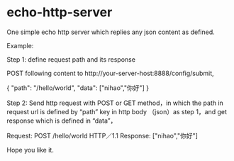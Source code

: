 # echo-http-server
One simple echo http server which replies any json content as defined.

Example:

Step 1: define request path and its response

POST following content to http://your-server-host:8888/config/submit,

{
  "path": "/hello/world",
  "data": ["nihao","你好"]
}

Step 2: Send http request with POST or GET method，in which the path in request url is defined by “path” key in http body （json）as step 1，and get response which is defined in “data”，

Request: POST /hello/world HTTP／1.1
Response: ["nihao","你好"]


Hope you like it.
